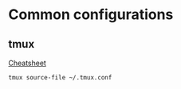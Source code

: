 # Common configurations

## tmux

[Cheatsheet](https://tmuxcheatsheet.com/)

```bash
tmux source-file ~/.tmux.conf
```
